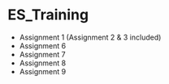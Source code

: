 # ES_Training
 - Assignment 1 (Assignment 2 & 3 included)
 - Assignment 6
 - Assignment 7
 - Assignment 8
 - Assignment 9
